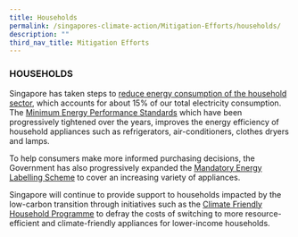 ```yaml
---
title: Households
permalink: /singapores-climate-action/Mitigation-Efforts/households/
description: ""
third_nav_title: Mitigation Efforts
---
```

### HOUSEHOLDS

Singapore has taken steps to [reduce energy consumption of the household sector](https://www.nea.gov.sg/our-services/climate-change-energy-efficiency/energy-efficiency/household-sector/), which accounts for about 15% of our total electricity consumption. The [Minimum Energy Performance Standards](https://www.nea.gov.sg/our-services/climate-change-energy-efficiency/energy-efficiency/household-sector/minimum-energy-performance-standards) which have been progressively tightened over the years, improves the energy efficiency of household appliances such as refrigerators, air-conditioners, clothes dryers and lamps. 

To help consumers make more informed purchasing decisions, the Government has also progressively expanded the [Mandatory Energy Labelling Scheme](https://www.nea.gov.sg/our-services/climate-change-energy-efficiency/energy-efficiency/household-sector/about-mandatory-energy-labelling-and-minimum-energy-performance-standards) to cover an increasing variety of appliances.

Singapore will continue to provide support to households impacted by the low-carbon transition through initiatives such as the [Climate Friendly Household Programme](https://www.climate-friendly-households.gov.sg) to defray the costs of switching to more resource-efficient and climate-friendly appliances for lower-income households.